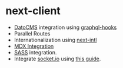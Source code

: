 # next-client

- [DatoCMS](https://www.datocms.com/) integration using [graphql-hooks](https://www.npmjs.com/package/graphql-hooks)
- Parallel Routes
- Internationalization using [next-intl](https://next-intl.dev/)
- [MDX Integration](https://nextjs.org/docs/app/building-your-application/configuring/mdx)
- [SASS](https://sass-lang.com/) integration.
- Integrate [socket.io](https://socket.io/) using [this guide](https://socket.io/how-to/use-with-nextjs).